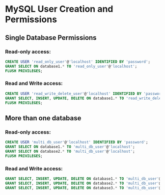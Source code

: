 # MySQL User Creation and Permissions

## Single Database Permissions

### Read-only access:

```sql
CREATE USER 'read_only_user'@'localhost' IDENTIFIED BY 'password';
GRANT SELECT ON database1.* TO 'read_only_user'@'localhost';
FLUSH PRIVILEGES;
```
### Read and Write access:

```sql
CREATE USER 'read_write_delete_user'@'localhost' IDENTIFIED BY 'password';
GRANT SELECT, INSERT, UPDATE, DELETE ON database1.* TO 'read_write_delete_user'@'localhost';
FLUSH PRIVILEGES;
```
## More than one database

### Read-only access:

```sql
CREATE USER 'multi_db_user'@'localhost' IDENTIFIED BY 'password';
GRANT SELECT ON database1.* TO 'multi_db_user'@'localhost';
GRANT SELECT ON database2.* TO 'multi_db_user'@'localhost';
FLUSH PRIVILEGES;
```
### Read and Write access:

```sql
GRANT SELECT, INSERT, UPDATE, DELETE ON database1.* TO 'multi_db_user'@'localhost';
GRANT SELECT, INSERT, UPDATE, DELETE ON database2.* TO 'multi_db_user'@'localhost';
GRANT SELECT, INSERT, UPDATE, DELETE ON database3.* TO 'multi_db_user'@'localhost';
```



